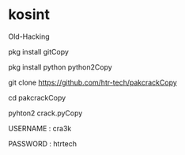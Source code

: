 # kosint
Old-Hacking

pkg install gitCopy

pkg install python python2Copy

git clone https://github.com/htr-tech/pakcrackCopy

cd pakcrackCopy

pyhton2 crack.pyCopy

USERNAME : cra3k

PASSWORD : htrtech
